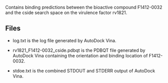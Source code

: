 Contains binding predictions between the bioactive compound F1412-0032 and the cside search space on the virulence factor rv1821.

## Files

- log.txt is the log file generated by AutoDock Vina.

- rv1821_F1412-0032_cside.pdbqt is the PDBQT file generated by AutoDock Vina containing the orientation and binding location of F1412-0032.

- stdoe.txt is the combined STDOUT and STDERR output of AutoDock Vina.

